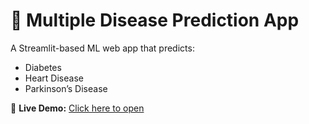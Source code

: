 # 🧠 Multiple Disease Prediction App
A Streamlit-based ML web app that predicts:
- Diabetes
- Heart Disease
- Parkinson’s Disease

🚀 **Live Demo:** [Click here to open](https://huggingface.co/spaces/HiyaSanghvi/multiple-disease-prediction)
